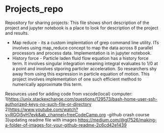# Projects_repo
 Repository for sharing projects:
 This file shows short description of the project and jupyter notebook is a place to look for description of the project and results.
 
 * Map reduce - its a custom implemtation of grep command line utility. ITs involves using map_reduce concept to map the data across 8 parallel processors and process data. Implementation is in jupyter notebook.
 * History force - Particle laden fluid flow equation has a history force term. It involves singular integration meaning integral evaluates to 1/0 at a point and involves stporing particler acceleration. So researchers shy away from using this expression in particle equation of motion. This project involves implementation of one such efficient method to numerically approximate this term.
 
 
 
 
 Resources used for adding code from vscode(local) computer:
 1)https://unix.stackexchange.com/questions/129573/bash-home-user-ssh-authorized-keys-no-such-file-or-directory
 2)https://www.youtube.com/watch?v=RGOj5yH7evk&ab_channel=freeCodeCamp.org -github crash course
 3)updating readme file with images https://medium.com/@gl7526/making-a-folder-of-images-for-your-github-readme-2c6cd42e1439 
